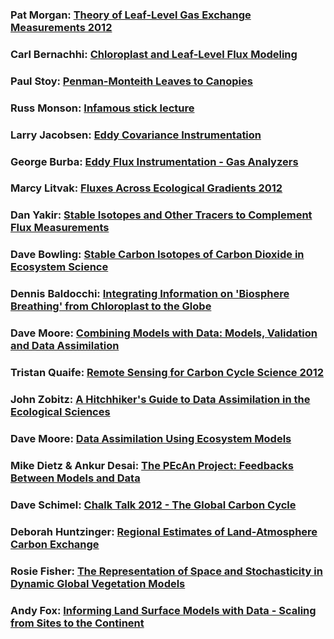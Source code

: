### Pat Morgan: [Theory of Leaf-Level Gas Exchange Measurements 2012](https://www.youtube.com/watch?v=1NOHEYpDjQw)

### Carl Bernachhi: [Chloroplast and Leaf-Level Flux Modeling](https://www.youtube.com/watch?v=jFGCsKts5R0)

### Paul Stoy: [Penman-Monteith Leaves to Canopies](https://www.youtube.com/watch?v=KeqG6B1DHdc)

### Russ Monson: [Infamous stick lecture](https://www.youtube.com/watch?v=hMvbNw66r5s)

### Larry Jacobsen: [Eddy Covariance Instrumentation](https://www.youtube.com/watch?v=ih1kN_19Ngc)

### George Burba: [Eddy Flux Instrumentation - Gas Analyzers](https://www.youtube.com/watch?v=g7xcY7xjQS8)

### Marcy Litvak: [Fluxes Across Ecological Gradients 2012](https://www.youtube.com/watch?v=shBn9iBg4S8)

### Dan Yakir: [Stable Isotopes and Other Tracers to Complement Flux Measurements](https://www.youtube.com/watch?v=OIp0Khybndw)

### Dave Bowling: [Stable Carbon Isotopes of Carbon Dioxide in Ecosystem Science](https://www.youtube.com/watch?v=7qsfkyEJRr8) 

### Dennis Baldocchi: [Integrating Information on 'Biosphere Breathing' from Chloroplast to the Globe](https://www.youtube.com/watch?v=-SgdabTeQzA)

### Dave Moore: [Combining Models with Data: Models, Validation and Data Assimilation](https://www.youtube.com/watch?v=mn73c6E36_o&t=17s) 

### Tristan Quaife: [Remote Sensing for Carbon Cycle Science 2012](https://www.youtube.com/watch?v=FwUtx0oGrs4)

### John Zobitz: [A Hitchhiker's Guide to Data Assimilation in the Ecological Sciences](https://www.youtube.com/watch?v=cH9MtcWK6Do)

### Dave Moore: [Data Assimilation Using Ecosystem Models](https://www.youtube.com/watch?v=DeYAK2zFFBA&t=9s)

### Mike Dietz & Ankur Desai: [The PEcAn Project: Feedbacks Between Models and Data](https://www.youtube.com/watch?v=S_y6SnO7Hbw)

### Dave Schimel: [Chalk Talk 2012 - The Global Carbon Cycle](https://www.youtube.com/watch?v=bDucSWEHn34)

### Deborah Huntzinger: [Regional Estimates of Land-Atmosphere Carbon Exchange](https://www.youtube.com/watch?v=uRyvKUAb3bw)

### Rosie Fisher: [The Representation of Space and Stochasticity in Dynamic Global Vegetation Models](https://www.youtube.com/watch?v=TexpCkxlFLM)

### Andy Fox: [Informing Land Surface Models with Data - Scaling from Sites to the Continent](https://www.youtube.com/watch?v=ETc3oOhSULA&t=3s)

